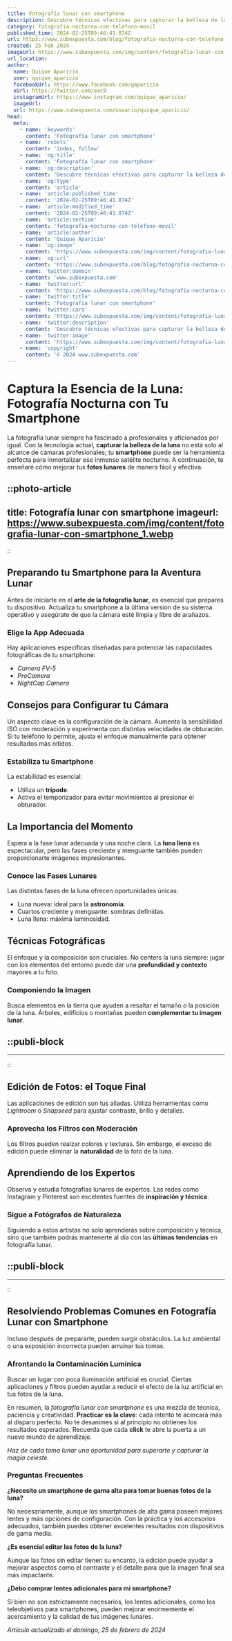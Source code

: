 ```yaml
---
title: Fotografía lunar con smartphone
description: Descubre técnicas efectivas para capturar la belleza de la luna con tu smartphone. Consejos para fotos impresionantes.
category: fotografia-nocturna-con-telefono-movil
published_time: 2024-02-25T09:46:41.874Z
url: https://www.subexpuesta.com/blog/fotografia-nocturna-con-telefono-movil/fotografia-lunar-con-smartphone
created: 25 Feb 2024
imageUrl: https://www.subexpuesta.com/img/content/fotografia-lunar-con-smartphone_1.webp
url_location:
author:
  name: Quique Aparicio
  user: quique_aparicio
  facebookUrl: https://www.facebook.com/qaparicio
  xUrl: https://twitter.com/eac9
  instagramUrl: https://www.instagram.com/quique_aparicio/
  imageUrl: 
  url: https://www.subexpuesta.com/usuario/quique_aparicio/
head:
  meta:
    - name: 'keywords'
      content: 'Fotografía lunar con smartphone'
    - name: 'robots'
      content: 'index, follow'
    - name: 'og:title'
      content: 'Fotografía lunar con smartphone'
    - name: 'og:description'
      content: 'Descubre técnicas efectivas para capturar la belleza de la luna con tu smartphone. Consejos para fotos impresionantes.'
    - name: 'og:type'
      content: 'article'
    - name: 'article:published_time'
      content: '2024-02-25T09:46:41.874Z'
    - name: 'article:modified_time'
      content: '2024-02-25T09:46:41.874Z'
    - name: 'article:section'
      content: 'fotografia-nocturna-con-telefono-movil'
    - name: 'article:author'
      content: 'Quique Aparicio'
    - name: 'og:image'
      content: 'https://www.subexpuesta.com/img/content/fotografia-lunar-con-smartphone_1.webp'
    - name: 'og:url'
      content: 'https://www.subexpuesta.com/blog/fotografia-nocturna-con-telefono-movil/fotografia-lunar-con-smartphone'
    - name: 'twitter:domain'
      content: 'www.subexpuesta.com'
    - name: 'twitter:url'
      content: 'https://www.subexpuesta.com/blog/fotografia-nocturna-con-telefono-movil/fotografia-lunar-con-smartphone'
    - name: 'twitter:title'
      content: 'Fotografía lunar con smartphone'
    - name: 'twitter:card'
      content: 'https://www.subexpuesta.com/img/content/fotografia-lunar-con-smartphone_1.webp'
    - name: 'twitter:description'
      content: 'Descubre técnicas efectivas para capturar la belleza de la luna con tu smartphone. Consejos para fotos impresionantes.'
    - name: 'twitter:image'
      content: 'https://www.subexpuesta.com/img/content/fotografia-lunar-con-smartphone_1.webp'
    - name: 'copyright'
      content: '© 2024 www.subexpuesta.com'
---
```

# Captura la Esencia de la Luna: Fotografía Nocturna con Tu Smartphone

La fotografía lunar siempre ha fascinado a profesionales y aficionados por igual. Con la tecnología actual, **capturar la belleza de la luna** no está solo al alcance de cámaras profesionales; tu **smartphone** puede ser la herramienta perfecta para inmortalizar ese inmenso satélite nocturno. A continuación, te enseñaré cómo mejorar tus **fotos lunares** de manera fácil y efectiva.


::photo-article
---
title: Fotografía lunar con smartphone
imageurl: https://www.subexpuesta.com/img/content/fotografia-lunar-con-smartphone_1.webp
---
::


## Preparando tu Smartphone para la Aventura Lunar

Antes de iniciarte en el **arte de la fotografía lunar**, es esencial que prepares tu dispositivo. Actualiza tu smartphone a la última versión de su sistema operativo y asegúrate de que la cámara esté limpia y libre de arañazos.

### Elige la App Adecuada

Hay aplicaciones específicas diseñadas para potenciar las capacidades fotográficas de tu smartphone:

- *Camera FV-5*
- *ProCamera*
- *NightCap Camera*

## Consejos para Configurar tu Cámara

Un aspecto clave es la configuración de la cámara. Aumenta la sensibilidad ISO con moderación y experimenta con distintas velocidades de obturación. Si tu teléfono lo permite, ajusta el enfoque manualmente para obtener resultados más nítidos.

### Estabiliza tu Smartphone

La estabilidad es esencial:

- Utiliza un **trípode**.
- Activa el temporizador para evitar movimientos al presionar el obturador.

## La Importancia del Momento

Espera a la fase lunar adecuada y una noche clara. La **luna llena** es espectacular, pero las fases creciente y menguante también pueden proporcionarte imágenes impresionantes.

### Conoce las Fases Lunares

Las distintas fases de la luna ofrecen oportunidades únicas:

- Luna nueva: ideal para la **astronomía**.
- Cuartos creciente y menguante: sombras definidas.
- Luna llena: máxima luminosidad.

## Técnicas Fotográficas

El enfoque y la composición son cruciales. No centers la luna siempre: jugar con los elementos del entorno puede dar una **profundidad y contexto** mayores a tu foto.

### Componiendo la Imagen

Busca elementos en la tierra que ayuden a resaltar el tamaño o la posición de la luna. Árboles, edificios o montañas pueden **complementar tu imagen lunar**.


  ::publi-block
  ---
  ---
  ::
  
  
## Edición de Fotos: el Toque Final

Las aplicaciones de edición son tus aliadas. Utiliza herramientas como *Lightroom* o *Snapseed* para ajustar contraste, brillo y detalles.

### Aprovecha los Filtros con Moderación

Los filtros pueden realzar colores y texturas. Sin embargo, el exceso de edición puede eliminar la **naturalidad** de la foto de la luna.

## Aprendiendo de los Expertos

Observa y estudia fotografías lunares de expertos. Las redes como Instagram y Pinterest son excelentes fuentes de **inspiración y técnica**.

### Sigue a Fotógrafos de Naturaleza

Siguiendo a estos artistas no solo aprenderás sobre composición y técnica, sino que también podrás mantenerte al día con las **últimas tendencias** en fotografía lunar.


  ::publi-block
  ---
  ---
  ::
  
  
## Resolviendo Problemas Comunes en Fotografía Lunar con Smartphone

Incluso después de prepararte, pueden surgir obstáculos. La luz ambiental o una exposición incorrecta pueden arruinar tus tomas.

### Afrontando la Contaminación Lumínica

Buscar un lugar con poca iluminación artificial es crucial. Ciertas aplicaciones y filtros pueden ayudar a reducir el efecto de la luz artificial en tus fotos de la luna.

En resumen, la *fotografía lunar con smartphone* es una mezcla de técnica, paciencia y creatividad. **Practicar es la clave**: cada intento te acercará más al disparo perfecto. No te desanimes si al principio no obtienes los resultados esperados. Recuerda que cada **click** te abre la puerta a un nuevo mundo de aprendizaje.

*Haz de cada toma lunar una oportunidad para superarte y capturar la magia celeste.*

### Preguntas Frecuentes

**¿Necesito un smartphone de gama alta para tomar buenas fotos de la luna?**

No necesariamente, aunque los smartphones de alta gama poseen mejores lentes y más opciones de configuración. Con la práctica y los accesorios adecuados, también puedes obtener excelentes resultados con dispositivos de gama media.

**¿Es esencial editar las fotos de la luna?**

Aunque las fotos sin editar tienen su encanto, la edición puede ayudar a mejorar aspectos como el contraste y el detalle para que la imagen final sea más impactante.

**¿Debo comprar lentes adicionales para mi smartphone?**

Si bien no son estrictamente necesarios, los lentes adicionales, como los teleobjetivos para smartphones, pueden mejorar enormemente el acercamiento y la calidad de tus imágenes lunares.

_Artículo actualizado el domingo, 25 de febrero de 2024_